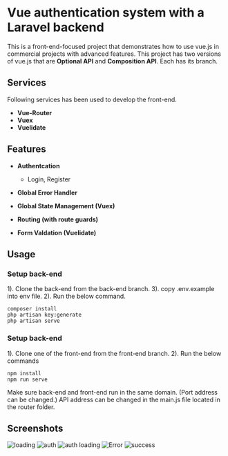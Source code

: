 


# Vue authentication system with a Laravel backend
This is a front-end-focused project that demonstrates how to use vue.js in commercial projects with advanced features.
This project has two versions of vue.js that are **Optional API** and **Composition API**. Each has its branch.

## Services
Following services has been used to develop the front-end.
- **Vue-Router** 
- **Vuex**
- **Vuelidate**

## Features
- **Authentcation**
  - Login, Register

- **Global Error Handler**
- **Global State Management (Vuex)**
- **Routing (with route guards)**
- **Form Valdation (Vuelidate)**


## Usage

### Setup back-end
1). Clone the back-end from the back-end branch.
3). copy .env.example into env file.
2). Run the below command.
```
composer install
php artisan key:generate
php artisan serve
```
### Setup back-end

1). Clone one of the front-end from the front-end branch.
 2). Run the below commands
 ```
 npm install
 npm run serve
 ```
 Make sure back-end and front-end run in the same domain. (Port address can be changed.)
 API address can be changed in the main.js file located in the router folder.
## Screenshots
![loading](https://user-images.githubusercontent.com/47297673/155713952-ffa59af1-8bc6-4294-8d93-e86e2e57fabc.PNG)
![auth](https://user-images.githubusercontent.com/47297673/155713942-8687ee65-8391-4ba0-9717-24f1b67f4c88.PNG)
![auth loading](https://user-images.githubusercontent.com/47297673/155713955-20987d51-7102-46a6-aefa-e44065087a60.PNG)
![Error](https://user-images.githubusercontent.com/47297673/155713951-d4ed369b-e6be-41ee-921d-4ba17e77bf5b.PNG)
![success](https://user-images.githubusercontent.com/47297673/155713954-9f85fee2-39fd-45f0-8430-2d13bca7dfa3.PNG)

